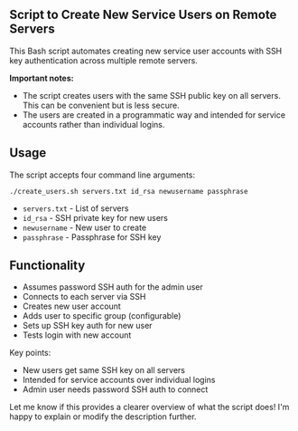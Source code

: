 ## Script to Create New Service Users on Remote Servers

This Bash script automates creating new service user accounts with SSH key authentication across multiple remote servers.

**Important notes:**

- The script creates users with the same SSH public key on all servers. This can be convenient but is less secure.
- The users are created in a programmatic way and intended for service accounts rather than individual logins.

## Usage 

The script accepts four command line arguments:

```
./create_users.sh servers.txt id_rsa newusername passphrase
```

- `servers.txt` - List of servers
- `id_rsa` - SSH private key for new users 
- `newusername` - New user to create
- `passphrase` - Passphrase for SSH key

## Functionality

- Assumes password SSH auth for the admin user 
- Connects to each server via SSH 
- Creates new user account
- Adds user to specific group (configurable)
- Sets up SSH key auth for new user
- Tests login with new account

Key points:

- New users get same SSH key on all servers
- Intended for service accounts over individual logins
- Admin user needs password SSH auth to connect

Let me know if this provides a clearer overview of what the script does! I'm happy to explain or modify the description further.
